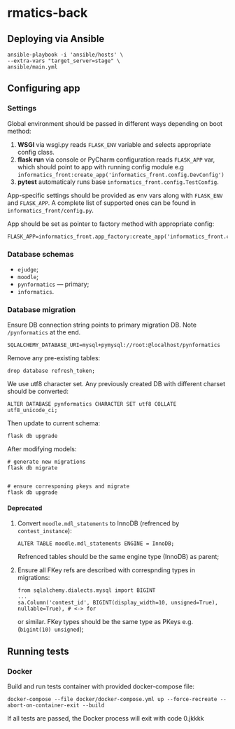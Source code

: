 # rmatics-back

## Deploying via Ansible

```
ansible-playbook -i 'ansible/hosts' \
--extra-vars "target_server=stage" \
ansible/main.yml
```

## Configuring app

### Settings

Global environment should be passed in different ways depending on boot method:

1. **WSGI** via wsgi.py reads `FLASK_ENV` variable and selects appropriate config class.
2. **flask run** via console or PyCharm configuration reads `FLASK_APP` var, which should point to app with running config module e.g `informatics_front:create_app('informatics_front.config.DevConfig')`  
3. **pytest** automaticaly runs base `informatics_front.config.TestConfig`.

App-specific settings should be provided as env vars along with `FLASK_ENV` and `FLASK_APP`. A complete list of supported ones can be found in `informatics_front/config.py`. 

App should be set as pointer to factory method with appropriate config:

```
FLASK_APP=informatics_front.app_factory:create_app('informatics_front.config.DevConfig')
```

### Database schemas

* `ejudge`;
* `moodle`;
* `pynformatics` — primary;
* `informatics`.

### Database migration

Ensure DB connection string points to primary migration DB. Note `/pynformatics` at the end.

```
SQLALCHEMY_DATABASE_URI=mysql+pymysql://root:@localhost/pynformatics
```

Remove any pre-existing tables:

```
drop database refresh_token;
```

We use utf8 character set. Any previously created DB with different charset should be converted:

```
ALTER DATABASE pynformatics CHARACTER SET utf8 COLLATE utf8_unicode_ci;
```

Then update to current schema:

```
flask db upgrade
```

After modifying models:

```
# generate new migrations
flask db migrate


# ensure corresponing pkeys and migrate
flask db upgrade
```

#### Deprecated

1. Convert `moodle.mdl_statements` to InnoDB (refrenced by `contest_instance`):
    ```
    ALTER TABLE moodle.mdl_statements ENGINE = InnoDB;
    ```
    
    Refrenced tables should be the same engine type (InnoDB) as parent;
2. Ensure all FKey refs are described with correspnding types in migrations:
    ```
    from sqlalchemy.dialects.mysql import BIGINT
    ...
    sa.Column('contest_id', BIGINT(display_width=10, unsigned=True), nullable=True), # <-> for
    ```
    or similar. FKey types should be the same type as PKeys e.g. (`bigint(10) unsigned`);
 
## Running tests

### Docker

Build and run tests container with provided docker-compose file:

```jk
docker-compose --file docker/docker-compose.yml up --force-recreate --abort-on-container-exit --build
```

If all tests are passed, the Docker process will exit with code 0.jkkkk